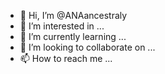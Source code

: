 - 👋 Hi, I’m @ANAancestraly
- 👀 I’m interested in ...
- 🌱 I’m currently learning ...
- 💞️ I’m looking to collaborate on ...
- 📫 How to reach me ...

<!---
ANAancestraly/ANAancestraly is a ✨ special ✨ repository because its `README.md` (this file) appears on your GitHub profile.
You can click the Preview link to take a look at your changes.
--->
